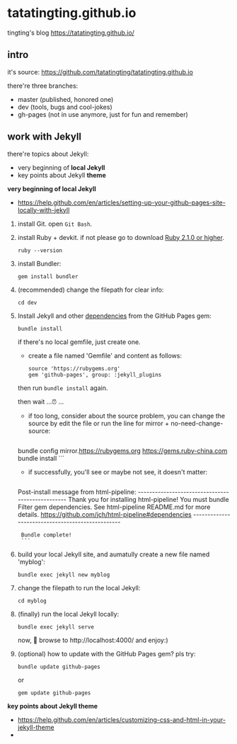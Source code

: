 # tatatingting.github.io
tingting's blog https://tatatingting.github.io/





## intro

it's source: https://github.com/tatatingting/tatatingting.github.io

there're three branches:

- master (published, honored one)
- dev (tools, bugs and cool-jokes)
- gh-pages (not in use anymore, just for fun and remember)



## work with Jekyll

there're topics about Jekyll:

- very beginning of **local Jekyll**
- key points about Jekyll **theme**





**very beginning of local Jekyll**

- https://help.github.com/en/articles/setting-up-your-github-pages-site-locally-with-jekyll

1. install Git. open `Git Bash`.

2. install Ruby + devkit. if not please go to download [Ruby 2.1.0 or higher](https://www.ruby-lang.org/en/downloads/).

    ```
    ruby --version
    ```

3. install Bundler:

    ```
    gem install bundler
    ```

4. (recommended) change the filepath for clear info:

    ```
    cd dev
    ```
    
    
    
5. Install Jekyll and other [dependencies](https://pages.github.com/versions/) from the GitHub Pages gem:

    ```
    bundle install
    ```
    
    if there's no local gemfile, just create one.

    - create a file named 'Gemfile' and content as follows:

        ```
        source 'https://rubygems.org'
        gem 'github-pages', group: :jekyll_plugins
        ```

    then run `bundle install` again.

    then wait ...:alarm_clock: ...

    - if too long, consider about the source problem, you can change the source by edit the file or run the line for mirror + no-need-change-source:

        ```
    bundle config mirror.https://rubygems.org https://gems.ruby-china.com
        bundle install
        ```
    
    - if successfully, you'll see or maybe not see, it doesn't matter:

        ```
    Post-install message from html-pipeline:
        -------------------------------------------------
        Thank you for installing html-pipeline!
        You must bundle Filter gem dependencies.
        See html-pipeline README.md for more details.
        https://github.com/jch/html-pipeline#dependencies
        -------------------------------------------------
        
        Bundle complete!
        ```
    
    

6. build your local Jekyll site, and aumatully create a new file named 'myblog':

    ```
    bundle exec jekyll new myblog
    ```

    

7. change the filepath to run the local Jekyll:

    ```
    cd myblog
    ```

    

8. (finally) run the local Jekyll locally:

    ```
    bundle exec jekyll serve
    ```

    now, 👏  browse to  http://localhost:4000/ and enjoy:)

    

9. (optional) how to update with the GitHub Pages gem? pls try:

    ```
    bundle update github-pages
    ```

    or

    ```
    gem update github-pages
    ```





**key points about Jekyll theme**

- https://help.github.com/en/articles/customizing-css-and-html-in-your-jekyll-theme
- 






